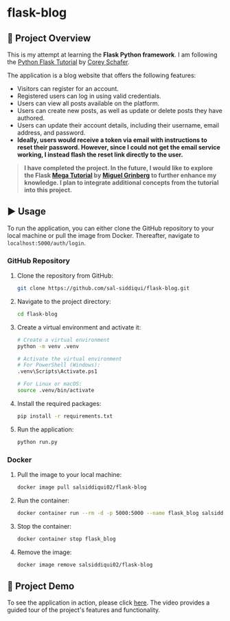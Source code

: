 # flask-blog

## 📝 Project Overview

This is my attempt at learning the **Flask Python framework**. I am following the [Python Flask Tutorial](https://www.youtube.com/playlist?list=PL-osiE80TeTs4UjLw5MM6OjgkjFeUxCYH) by [Corey Schafer](https://www.youtube.com/@coreyms).

The application is a blog website that offers the following features:

- Visitors can register for an account.
- Registered users can log in using valid credentials.
- Users can view all posts available on the platform.
- Users can create new posts, as well as update or delete posts they have authored.
- Users can update their account details, including their username, email address, and password.
- **Ideally, users would receive a token via email with instructions to reset their password. However, since I could not get the email service working, I instead flash the reset link directly to the user.**

> **I have completed the project. In the future, I would like to explore the Flask [Mega Tutorial](https://blog.miguelgrinberg.com/post/the-flask-mega-tutorial-part-i-hello-world) by [Miguel Grinberg](https://blog.miguelgrinberg.com/) to further enhance my knowledge. I plan to integrate additional concepts from the tutorial into this project.**

## ▶️ Usage

To run the application, you can either clone the GitHub repository to your local machine or pull the image from Docker. Thereafter, navigate to `localhost:5000/auth/login`.

### GitHub Repository

1.  Clone the repository from GitHub:

    ```bash
    git clone https://github.com/sal-siddiqui/flask-blog.git
    ```

2.  Navigate to the project directory:

    ```bash
    cd flask-blog
    ```

3.  Create a virtual environment and activate it:

    ```bash
    # Create a virtual environment
    python -m venv .venv

    # Activate the virtual environment
    # For PowerShell (Windows):
    .venv\Scripts\Activate.ps1

    # For Linux or macOS:
    source .venv/bin/activate
    ```

4.  Install the required packages:

    ```bash
    pip install -r requirements.txt
    ```

5.  Run the application:

    ```bash
    python run.py
    ```

### Docker

1.  Pull the image to your local machine:

    ```bash
    docker image pull salsiddiqui02/flask-blog
    ```

2.  Run the container:

    ```bash
    docker container run --rm -d -p 5000:5000 --name flask_blog salsiddiqui02/flask-blog
    ```


3.  Stop the container:

    ```bash
    docker container stop flask_blog
    ```

4. Remove the image:

    ```bash
    docker image remove salsiddiqui02/flask-blog
    ```

## 🎥 Project Demo

To see the application in action, please click [here](https://youtu.be/z8yGFXgWYDo).
The video provides a guided tour of the project's features and functionality.
